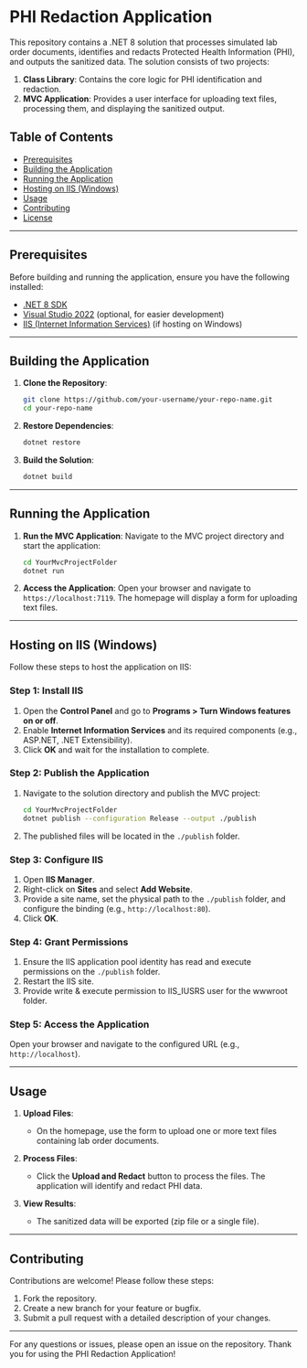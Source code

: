 # PHI Redaction Application

This repository contains a .NET 8 solution that processes simulated lab order documents, identifies and redacts Protected Health Information (PHI), and outputs the sanitized data. The solution consists of two projects:
1. **Class Library**: Contains the core logic for PHI identification and redaction.
2. **MVC Application**: Provides a user interface for uploading text files, processing them, and displaying the sanitized output.

## Table of Contents
- [Prerequisites](#prerequisites)
- [Building the Application](#building-the-application)
- [Running the Application](#running-the-application)
- [Hosting on IIS (Windows)](#hosting-on-iis-windows)
- [Usage](#usage)
- [Contributing](#contributing)
- [License](#license)

---

## Prerequisites

Before building and running the application, ensure you have the following installed:
- [.NET 8 SDK](https://dotnet.microsoft.com/download/dotnet/8.0)
- [Visual Studio 2022](https://visualstudio.microsoft.com/vs/) (optional, for easier development)
- [IIS (Internet Information Services)](https://learn.microsoft.com/en-us/iis/install/installing-iis-7/installing-iis-on-windows-vista-and-windows-7) (if hosting on Windows)

---

## Building the Application

1. **Clone the Repository**:
   ```bash
   git clone https://github.com/your-username/your-repo-name.git
   cd your-repo-name
   ```

2. **Restore Dependencies**:
   ```bash
   dotnet restore
   ```

3. **Build the Solution**:
   ```bash
   dotnet build
   ```

---

## Running the Application

1. **Run the MVC Application**:
   Navigate to the MVC project directory and start the application:
   ```bash
   cd YourMvcProjectFolder
   dotnet run
   ```

2. **Access the Application**:
   Open your browser and navigate to `https://localhost:7119`. The homepage will display a form for uploading text files.

---

## Hosting on IIS (Windows)

Follow these steps to host the application on IIS:

### Step 1: Install IIS
1. Open the **Control Panel** and go to **Programs > Turn Windows features on or off**.
2. Enable **Internet Information Services** and its required components (e.g., ASP.NET, .NET Extensibility).
3. Click **OK** and wait for the installation to complete.

### Step 2: Publish the Application
1. Navigate to the solution directory and publish the MVC project:
   ```bash
   cd YourMvcProjectFolder
   dotnet publish --configuration Release --output ./publish
   ```
2. The published files will be located in the `./publish` folder.

### Step 3: Configure IIS
1. Open **IIS Manager**.
2. Right-click on **Sites** and select **Add Website**.
3. Provide a site name, set the physical path to the `./publish` folder, and configure the binding (e.g., `http://localhost:80`).
4. Click **OK**.

### Step 4: Grant Permissions
1. Ensure the IIS application pool identity has read and execute permissions on the `./publish` folder.
2. Restart the IIS site.
3. Provide write & execute permission to IIS_IUSRS user for the wwwroot folder.

### Step 5: Access the Application
Open your browser and navigate to the configured URL (e.g., `http://localhost`).

---

## Usage

1. **Upload Files**:
   - On the homepage, use the form to upload one or more text files containing lab order documents.
   
2. **Process Files**:
   - Click the **Upload and Redact** button to process the files. The application will identify and redact PHI data.

3. **View Results**:
   - The sanitized data will be exported (zip file or a single file).

---

## Contributing

Contributions are welcome! Please follow these steps:
1. Fork the repository.
2. Create a new branch for your feature or bugfix.
3. Submit a pull request with a detailed description of your changes.

---

For any questions or issues, please open an issue on the repository. Thank you for using the PHI Redaction Application!
``` 
